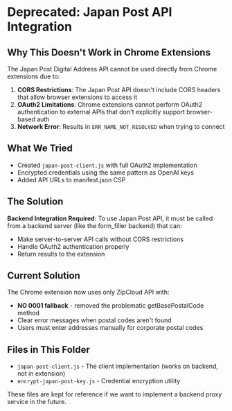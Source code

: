 # Deprecated: Japan Post API Integration

## Why This Doesn't Work in Chrome Extensions

The Japan Post Digital Address API cannot be used directly from Chrome extensions due to:

1. **CORS Restrictions**: The Japan Post API doesn't include CORS headers that allow browser extensions to access it
2. **OAuth2 Limitations**: Chrome extensions cannot perform OAuth2 authentication to external APIs that don't explicitly support browser-based auth
3. **Network Error**: Results in `ERR_NAME_NOT_RESOLVED` when trying to connect

## What We Tried

- Created `japan-post-client.js` with full OAuth2 implementation
- Encrypted credentials using the same pattern as OpenAI keys
- Added API URLs to manifest.json CSP

## The Solution

**Backend Integration Required**: To use Japan Post API, it must be called from a backend server (like the form_filler backend) that can:
- Make server-to-server API calls without CORS restrictions
- Handle OAuth2 authentication properly
- Return results to the extension

## Current Solution

The Chrome extension now uses only ZipCloud API with:
- **NO 0001 fallback** - removed the problematic getBasePostalCode method
- Clear error messages when postal codes aren't found
- Users must enter addresses manually for corporate postal codes

## Files in This Folder

- `japan-post-client.js` - The client implementation (works on backend, not in extension)
- `encrypt-japan-post-key.js` - Credential encryption utility

These files are kept for reference if we want to implement a backend proxy service in the future.